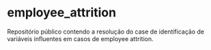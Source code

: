 # employee_attrition
Repositório público contendo a resolução do case de identificação de variáveis influentes em casos de employee attrition.
